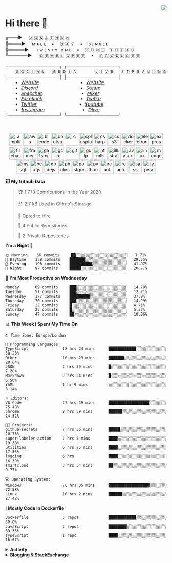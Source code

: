 <img align="right" href="https://spotify-github-profile.vercel.app/api/view?uid=21xc6lko2t6sn466piiwtnhuq&redirect=true" src="https://spotify-github-profile.vercel.app/api/view?uid=21xc6lko2t6sn466piiwtnhuq&cover_image=true">

# Hi there 👋

╔═══►⠀⠀🇯 🇴 🇳 🇦 🇹 🇭 🇦 🇳\
╠════►⠀⠀ᴍ ᴀ ʟ ᴇ ⠀ • ⠀ 🇬 🇦 🇾 ⠀ • ⠀ s ɪ ɴ ɢ ʟ ᴇ\
╠═════►⠀⠀ ᴛ ᴡ ᴇ ɴ ᴛ ʏ⠀ᴏ ɴ ᴇ ⠀ • ⠀ 🇯 🇺 🇳 🇪 ⠀🇹 🇭 🇮 🇷 🇩\
╚══════►⠀⠀ 🇩 🇪 🇻 🇪 🇱 🇴 🇵 🇪 🇷 ⠀ • ⠀ 🇵 🇷 🇴 🇩 🇺 🇨 🇪 🇷

┌────────────────┐ ┌────────────────┐\
⠀⠀⠀🇸 🇴 🇨 🇮 🇦 🇱⠀⠀🇲 🇪 🇩 🇮 🇦⠀⠀⠀ ⠀⠀🇱 🇮 🇻 🇪⠀⠀🇸 🇹 🇷 🇪 🇦 🇲 🇮 🇳 🇬\
├────────────────┤ ├────────────────┤\
⠀⠀⠀•⠀[𝘞𝘦𝘣𝘴𝘪𝘵𝘦](https://tgtgamer.live/) ⠀⠀⠀ ⠀⠀⠀ ⠀⠀⠀ ⠀⠀•⠀[𝘞𝘦𝘣𝘴𝘪𝘵𝘦](https://tgtgamer.live/)\
⠀⠀⠀•⠀[𝘋𝘪𝘴𝘤𝘰𝘳𝘥](https://discord.com/invite/P5DwgzN) ⠀⠀⠀ ⠀⠀⠀ ⠀⠀⠀ ⠀⠀ •⠀[𝘚𝘵𝘦𝘢𝘮](https://steamcommunity.com/broadcast/watch/76561198043223313)\
⠀⠀⠀•⠀[𝘚𝘯𝘢𝘱𝘤𝘩𝘢𝘵](https://snapchat.com/add/tgtgamer) ⠀⠀⠀ ⠀⠀⠀ ⠀⠀⠀ ⠀ •⠀[𝘔𝘪𝘹𝘦𝘳](https://mixer.com/tgtgamer)\
⠀⠀⠀•⠀[𝘍𝘢𝘤𝘦𝘣𝘰𝘰𝘬](https://fb.me/jonathan.stevens.144) ⠀⠀⠀ ⠀⠀⠀ ⠀⠀⠀ ⠀•⠀[𝘛𝘸𝘪𝘵𝘤𝘩](https://www.twitch.tv/tgtgamer)\
⠀⠀⠀•⠀[𝘛𝘸𝘪𝘵𝘵𝘦𝘳](https://twitter.com/tgtgamer) ⠀⠀⠀ ⠀⠀⠀ ⠀⠀⠀ ⠀⠀ •⠀[𝘠𝘰𝘶𝘵𝘶𝘣𝘦](https://www.youtube.com/channel/UCmMsdBHE1inAoY72o2ZuEqg/live)\
⠀⠀⠀•⠀[𝘐𝘯𝘴𝘵𝘢𝘨𝘳𝘢𝘮](https://www.instagram.com/tgtgamer) ⠀⠀⠀ ⠀⠀⠀ ⠀⠀⠀ ⠀•⠀[𝘋𝘭𝘪𝘷𝘦](https://dlive.tv/TGTGamer)\
└────────────────┘ └────────────────┘

<p align="center"><br><br><img src="https://docs.amplify.aws/assets/logo-dark.svg" alt="amplify" width="40" height="40"/> <img src="https://devicons.github.io/devicon/devicon.git/icons/amazonwebservices/amazonwebservices-original-wordmark.svg" alt="aws" width="40" height="40"/> <img src="https://download.blender.org/branding/community/blender_community_badge_white.svg" alt="blender" width="40" height="40"/> <img src="https://devicons.github.io/devicon/devicon.git/icons/bootstrap/bootstrap-plain.svg" alt="bootstrap" width="40" height="40"/> <img src="https://devicons.github.io/devicon/devicon.git/icons/c/c-original.svg" alt="c" width="40" height="40"/> <img src="https://devicons.github.io/devicon/devicon.git/icons/cplusplus/cplusplus-original.svg" alt="cplusplus" width="40" height="40"/> <img src="https://devicons.github.io/devicon/devicon.git/icons/csharp/csharp-original.svg" alt="csharp" width="40" height="40"/> <img src="https://devicons.github.io/devicon/devicon.git/icons/css3/css3-original-wordmark.svg" alt="css3" width="40" height="40"/> <img src="https://devicons.github.io/devicon/devicon.git/icons/docker/docker-original-wordmark.svg" alt="docker" width="40" height="40"/> <img src="https://devicons.github.io/devicon/devicon.git/icons/electron/electron-original.svg" alt="electron" width="40" height="40"/> <img src="https://devicons.github.io/devicon/devicon.git/icons/express/express-original-wordmark.svg" alt="express" width="40" height="40"/> <img src="https://www.vectorlogo.zone/logos/firebase/firebase-icon.svg" alt="firebase" width="40" height="40"/> <img src="https://www.vectorlogo.zone/logos/framer/framer-icon.svg" alt="framer" width="40" height="40"/> <img src="https://www.vectorlogo.zone/logos/gatsbyjs/gatsbyjs-icon.svg" alt="gatsby" width="40" height="40"/> <img src="https://www.vectorlogo.zone/logos/google_cloud/google_cloud-icon.svg" alt="gcp" width="40" height="40"/> <img src="https://www.vectorlogo.zone/logos/git-scm/git-scm-icon.svg" alt="git" width="40" height="40"/> <img src="https://devicons.github.io/devicon/devicon.git/icons/gulp/gulp-plain.svg" alt="gulp" width="40" height="40"/> <img src="https://devicons.github.io/devicon/devicon.git/icons/html5/html5-original-wordmark.svg" alt="html5" width="40" height="40"/> <img src="https://www.vectorlogo.zone/logos/adobe_illustrator/adobe_illustrator-icon.svg" alt="illustrator" width="40" height="40"/> <img src="https://devicons.github.io/devicon/devicon.git/icons/javascript/javascript-original.svg" alt="javascript" width="40" height="40"/> <img src="https://devicons.github.io/devicon/devicon.git/icons/linux/linux-original.svg" alt="linux" width="40" height="40"/> <img src="https://devicons.github.io/devicon/devicon.git/icons/mongodb/mongodb-original-wordmark.svg" alt="mongodb" width="40" height="40"/> <img src="https://devicons.github.io/devicon/devicon.git/icons/mysql/mysql-original-wordmark.svg" alt="mysql" width="40" height="40"/> <img src="https://cdn.worldvectorlogo.com/logos/nextjs-3.svg" alt="nextjs" width="40" height="40"/> <img src="https://devicons.github.io/devicon/devicon.git/icons/nodejs/nodejs-original-wordmark.svg" alt="nodejs" width="40" height="40"/> <img src="https://devicons.github.io/devicon/devicon.git/icons/photoshop/photoshop-plain.svg" alt="photoshop" width="40" height="40"/> <img src="https://devicons.github.io/devicon/devicon.git/icons/postgresql/postgresql-original-wordmark.svg" alt="postgresql" width="40" height="40"/> <img src="https://devicons.github.io/devicon/devicon.git/icons/python/python-original.svg" alt="python" width="40" height="40"/> <img src="https://devicons.github.io/devicon/devicon.git/icons/react/react-original-wordmark.svg" alt="react" width="40" height="40"/> <img src="https://reactnative.dev/img/header_logo.svg" alt="reactnative" width="40" height="40"/> <img src="https://devicons.github.io/devicon/devicon.git/icons/sass/sass-original.svg" alt="sass" width="40" height="40"/> <img src="https://devicons.github.io/devicon/devicon.git/icons/typescript/typescript-original.svg" alt="typescript" width="40" height="40"/></p>

<!--START_SECTION:waka-->
**🐱 My Github Data** 

> 🏆 1,773 Contributions in the Year 2020
 > 
> 📦 2.7 kB Used in Github's Storage 
 > 
> 💼 Opted to Hire
 > 
> 📜 4 Public Repositories
 > 
> 🔑 2 Private Repositories 

**I'm a Night 🦉** 

```text
🌞 Morning    36 commits     ██░░░░░░░░░░░░░░░░░░░░░░░   7.71% 
🌆 Daytime    138 commits    ███████░░░░░░░░░░░░░░░░░░   29.55% 
🌃 Evening    196 commits    ██████████░░░░░░░░░░░░░░░   41.97% 
🌙 Night      97 commits     █████░░░░░░░░░░░░░░░░░░░░   20.77%

```
📅 **I'm Most Productive on Wednesday** 

```text
Monday       69 commits     ███░░░░░░░░░░░░░░░░░░░░░░   14.78% 
Tuesday      57 commits     ███░░░░░░░░░░░░░░░░░░░░░░   12.21% 
Wednesday    177 commits    █████████░░░░░░░░░░░░░░░░   37.9% 
Thursday     70 commits     ███░░░░░░░░░░░░░░░░░░░░░░   14.99% 
Friday       22 commits     █░░░░░░░░░░░░░░░░░░░░░░░░   4.71% 
Saturday     25 commits     █░░░░░░░░░░░░░░░░░░░░░░░░   5.35% 
Sunday       47 commits     ██░░░░░░░░░░░░░░░░░░░░░░░   10.06%

```


📊 **This Week I Spent My Time On** 

```text
⌚︎ Time Zone: Europe/London

💬 Programming Languages: 
TypeScript               18 hrs 24 mins      ████████████░░░░░░░░░░░░░   50.23% 
Other                    10 hrs 29 mins      ███████░░░░░░░░░░░░░░░░░░   28.64% 
JSON                     2 hrs 39 mins       █░░░░░░░░░░░░░░░░░░░░░░░░   7.28% 
Markdown                 2 hrs 24 mins       █░░░░░░░░░░░░░░░░░░░░░░░░   6.56% 
YAML                     1 hr 9 mins         ░░░░░░░░░░░░░░░░░░░░░░░░░   3.14%

🔥 Editors: 
VS Code                  27 hrs 39 mins      ██████████████████░░░░░░░   75.48% 
Chrome                   8 hrs 59 mins       ██████░░░░░░░░░░░░░░░░░░░   24.52%

🐱‍💻 Projects: 
github-secrets           7 hrs 36 mins       █████░░░░░░░░░░░░░░░░░░░░   20.75% 
super-labeler-action     7 hrs 5 mins        ████░░░░░░░░░░░░░░░░░░░░░   19.38% 
utilities                6 hrs 25 mins       ████░░░░░░░░░░░░░░░░░░░░░   17.56% 
logging                  6 hrs               ████░░░░░░░░░░░░░░░░░░░░░   16.39% 
smartcloud               3 hrs 34 mins       ██░░░░░░░░░░░░░░░░░░░░░░░   9.77%

💻 Operating System: 
Windows                  26 hrs 35 mins      ██████████████████░░░░░░░   72.58% 
Linux                    10 hrs 2 mins       ██████░░░░░░░░░░░░░░░░░░░   27.42%

```

**I Mostly Code in Dockerfile** 

```text
Dockerfile               3 repos             ████████████░░░░░░░░░░░░░   50.0% 
JavaScript               2 repos             ████████░░░░░░░░░░░░░░░░░   33.33% 
TypeScript               1 repo              ████░░░░░░░░░░░░░░░░░░░░░   16.67%

```



<!--END_SECTION:waka-->

<details>
  <summary><b>Activity</b></summary>
  
<!--START_SECTION:activity-->
1. 🗣 Commented on [#84](https://github.com/Videndum/action-masterminds/issues/84) in [Videndum/action-masterminds](https://github.com/Videndum/action-masterminds)
2. ❌ Closed PR [#22](https://github.com/Videndum/release-mastermind/pull/22) in [Videndum/release-mastermind](https://github.com/Videndum/release-mastermind)
3. ❌ Closed PR [#21](https://github.com/Videndum/release-mastermind/pull/21) in [Videndum/release-mastermind](https://github.com/Videndum/release-mastermind)
4. ❌ Closed PR [#20](https://github.com/Videndum/release-mastermind/pull/20) in [Videndum/release-mastermind](https://github.com/Videndum/release-mastermind)
5. ❌ Closed PR [#19](https://github.com/Videndum/release-mastermind/pull/19) in [Videndum/release-mastermind](https://github.com/Videndum/release-mastermind)
6. ❌ Closed PR [#18](https://github.com/Videndum/release-mastermind/pull/18) in [Videndum/release-mastermind](https://github.com/Videndum/release-mastermind)
7. 🎉 Merged PR [#85](https://github.com/Videndum/action-masterminds/pull/85) in [Videndum/action-masterminds](https://github.com/Videndum/action-masterminds)
8. ❗️ Closed issue [#84](https://github.com/Videndum/action-masterminds/issues/84) in [Videndum/action-masterminds](https://github.com/Videndum/action-masterminds)
9. 💪 Opened PR [#85](https://github.com/Videndum/action-masterminds/pull/85) in [Videndum/action-masterminds](https://github.com/Videndum/action-masterminds)
10. 🗣 Commented on [#84](https://github.com/Videndum/action-masterminds/issues/84) in [Videndum/action-masterminds](https://github.com/Videndum/action-masterminds)
11. 🗣 Commented on [#84](https://github.com/Videndum/action-masterminds/issues/84) in [Videndum/action-masterminds](https://github.com/Videndum/action-masterminds)
12. 🗣 Commented on [#84](https://github.com/Videndum/action-masterminds/issues/84) in [Videndum/action-masterminds](https://github.com/Videndum/action-masterminds)
13. 🗣 Commented on [#84](https://github.com/Videndum/action-masterminds/issues/84) in [Videndum/action-masterminds](https://github.com/Videndum/action-masterminds)
14. 🗣 Commented on [#84](https://github.com/Videndum/action-masterminds/issues/84) in [Videndum/action-masterminds](https://github.com/Videndum/action-masterminds)
15. ❗️ Opened issue [#84](https://github.com/Videndum/action-masterminds/issues/84) in [Videndum/action-masterminds](https://github.com/Videndum/action-masterminds)
16. ❗️ Opened issue [#671](https://github.com/prisma/language-tools/issues/671) in [prisma/language-tools](https://github.com/prisma/language-tools)
17. 🎉 Merged PR [#1](https://github.com/Videndum/convention-mastermind/pull/1) in [Videndum/convention-mastermind](https://github.com/Videndum/convention-mastermind)
18. 💪 Opened PR [#1](https://github.com/Videndum/convention-mastermind/pull/1) in [Videndum/convention-mastermind](https://github.com/Videndum/convention-mastermind)
19. 🗣 Commented on [#520](https://github.com/sdras/awesome-actions/issues/520) in [sdras/awesome-actions](https://github.com/sdras/awesome-actions)
20. 💪 Opened PR [#520](https://github.com/sdras/awesome-actions/pull/520) in [sdras/awesome-actions](https://github.com/sdras/awesome-actions)
21. 🗣 Commented on [#9](https://github.com/IvanFon/super-labeler-action/issues/9) in [IvanFon/super-labeler-action](https://github.com/IvanFon/super-labeler-action)
22. 🎉 Merged PR [#25](https://github.com/Videndum/label-mastermind/pull/25) in [Videndum/label-mastermind](https://github.com/Videndum/label-mastermind)
23. 💪 Opened PR [#25](https://github.com/Videndum/label-mastermind/pull/25) in [Videndum/label-mastermind](https://github.com/Videndum/label-mastermind)
24. ❌ Closed PR [#15](https://github.com/Videndum/release-mastermind/pull/15) in [Videndum/release-mastermind](https://github.com/Videndum/release-mastermind)
25. ❌ Closed PR [#11](https://github.com/Videndum/release-mastermind/pull/11) in [Videndum/release-mastermind](https://github.com/Videndum/release-mastermind)
26. ❌ Closed PR [#5](https://github.com/Videndum/release-mastermind/pull/5) in [Videndum/release-mastermind](https://github.com/Videndum/release-mastermind)
27. 🎉 Merged PR [#17](https://github.com/Videndum/release-mastermind/pull/17) in [Videndum/release-mastermind](https://github.com/Videndum/release-mastermind)
28. 💪 Opened PR [#17](https://github.com/Videndum/release-mastermind/pull/17) in [Videndum/release-mastermind](https://github.com/Videndum/release-mastermind)
29. ❗️ Opened issue [#75](https://github.com/Videndum/action-masterminds/issues/75) in [Videndum/action-masterminds](https://github.com/Videndum/action-masterminds)
30. 🎉 Merged PR [#74](https://github.com/Videndum/action-masterminds/pull/74) in [Videndum/action-masterminds](https://github.com/Videndum/action-masterminds)
31. 💪 Opened PR [#74](https://github.com/Videndum/action-masterminds/pull/74) in [Videndum/action-masterminds](https://github.com/Videndum/action-masterminds)
32. ❗️ Closed issue [#72](https://github.com/Videndum/action-masterminds/issues/72) in [Videndum/action-masterminds](https://github.com/Videndum/action-masterminds)
33. ❗️ Closed issue [#71](https://github.com/Videndum/action-masterminds/issues/71) in [Videndum/action-masterminds](https://github.com/Videndum/action-masterminds)
34. 🎉 Merged PR [#73](https://github.com/Videndum/action-masterminds/pull/73) in [Videndum/action-masterminds](https://github.com/Videndum/action-masterminds)
<!--END_SECTION:activity-->

</details>

<details>
  <summary><b>Blogging & StackExchange</b></summary>

<!-- BLOG-POST-LIST:START -->
- [Correct usage of ORM in framework](https://stackoverflow.com/questions/65446243/correct-usage-of-orm-in-framework)
- [Github Actions detect author_association](https://stackoverflow.com/questions/63188674/github-actions-detect-author-association)
- [Answer by Jonathan Stevens for React styling - Overflow issues - Expo & Electron single workflow](https://stackoverflow.com/questions/59939824/react-styling-overflow-issues-expo-electron-single-workflow/59941715#59941715)
- [React styling - Overflow issues - Expo & Electron single workflow](https://stackoverflow.com/questions/59939824/react-styling-overflow-issues-expo-electron-single-workflow)
- [React WebkitAppRegion Warnings](https://stackoverflow.com/questions/59870837/react-webkitappregion-warnings)
- [Express Server + Package Manager = TypeError: Circular structure](https://stackoverflow.com/questions/59830288/express-server-package-manager-typeerror-circular-structure)
- [Hideout Menu](https://jonathanstevens.org/2019/11/13/hideout-menu/)
- [Smode 01 – Red Particles](https://jonathanstevens.org/2019/10/31/smode-01-red-particles/)
- [Notch 01 – Ball w/ line particles](https://jonathanstevens.org/2019/10/31/notch-01-ball-w-line-particles/)
- [Eureka Digital Dimentions](https://jonathanstevens.org/2019/10/10/eureka-2019/)
- [Hedgehog](https://jonathanstevens.org/2019/10/09/hedgehog/)
- [Heart Beat](https://jonathanstevens.org/2019/10/09/heart-beat/)
- [D Major’s Logo](https://jonathanstevens.org/2019/10/08/d-majors-logo/)
- [Dialogflow & Express -- Fulfilment](https://stackoverflow.com/questions/57964582/dialogflow-express-fulfilment)
- [Establishment Website](https://jonathanstevens.org/2019/08/13/establishment-website/)
- [New Website](https://jonathanstevens.org/2019/06/18/redesigned-website/)
- [Reckoning 2019](https://jonathanstevens.org/2019/01/28/reckoning-2019/)
- [Answer by Jonathan Stevens for SVG Changing specific colour - CSS & JS](https://stackoverflow.com/questions/51461082/svg-changing-specific-colour-css-js/51467484#51467484)
- [SVG Changing specific colour - CSS & JS](https://stackoverflow.com/questions/51461082/svg-changing-specific-colour-css-js)
- [Complex Wireframe to solid for use in Autodesk 2018](https://stackoverflow.com/questions/47948929/complex-wireframe-to-solid-for-use-in-autodesk-2018)
- [Cookie based Redirection using Javascript](https://stackoverflow.com/questions/47686107/cookie-based-redirection-using-javascript)
- [How to make the bot know if its messaged someone before? C# based SteamBot](https://stackoverflow.com/questions/44035406/how-to-make-the-bot-know-if-its-messaged-someone-before-c-sharp-based-steambot)
- [How to convert fs:path to variable](https://stackoverflow.com/questions/43879791/how-to-convert-fspath-to-variable)
<!-- BLOG-POST-LIST:END -->
</details>
